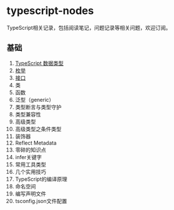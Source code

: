 # typescript-nodes
TypeScript相关记录，包括阅读笔记，问题记录等相关问题，欢迎订阅。

## 基础

1. [TypeScript 数据类型](https://github.com/flyfreely-lss/typescript-notes/blob/main/notes/1-TypeScript%E6%95%B0%E6%8D%AE%E7%B1%BB%E5%9E%8B.md)
2. [枚举](https://github.com/flyfreely-lss/typescript-notes/blob/main/notes/2-%E6%9E%9A%E4%B8%BE.md)
3. [接口](https://github.com/flyfreely-lss/typescript-notes/blob/main/notes/3-%E6%8E%A5%E5%8F%A3.md)
4. 类
5. 函数
6. 泛型（generic）
7. 类型断言与类型守护
8. 类型兼容性
9. 高级类型
10. 高级类型之条件类型
11. 装饰器
12. Reflect Metadata
13. 零碎的知识点
14. infer关键字
15. 常用工具类型
16. 几个实用技巧
17. TypeScript的编译原理
18. 命名空间
19. 编写声明文件
20. tsconfig.json文件配置
